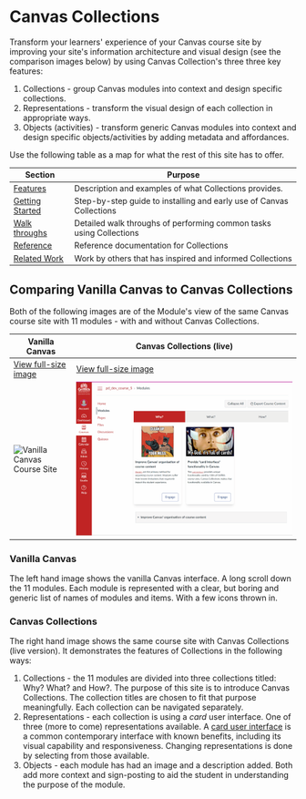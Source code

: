 # Canvas Collections

Transform your learners' experience of your Canvas course site by improving your site's information architecture and visual design (see the comparison images below) by using Canvas Collection's three three key features:

1. Collections - group Canvas modules into context and design specific collections.
2. Representations - transform the visual design of each collection in appropriate ways.
3. Objects (activities) - transform generic Canvas modules into context and design specific objects/activities by adding metadata and affordances.

Use the following table as a map for what the rest of this site has to offer.

| Section | Purpose |
| --- | --- |
| [Features](features.md) | Description and examples of what Collections provides. |
| [Getting Started](getting-started/index.md) | Step-by-step guide to installing and early use of Canvas Collections |
| [Walk throughs](walk-throughs/index.md) | Detailed walk throughs of performing common tasks using  Collections |
| [Reference](reference/index.md) | Reference documentation for Collections |
| [Related Work](related-work.md) | Work by others that has inspired and informed Collections |

## Comparing Vanilla Canvas to Canvas Collections

Both of the following images are of the Module's view of the same Canvas course site with 11 modules - with and without Canvas Collections.

| Vanilla Canvas | Canvas Collections (live) |
| -------------- | ------------------ |
| [View full-size image](assets/vanillaModules.gif) | [View full-size image](assets/withCanvasCollections.gif) |
| ![Vanilla Canvas Course Site](assets/vanillaModules.gif) | ![Same site with Canvas Collections](assets/withCanvasCollections.gif) |

### Vanilla Canvas

The left hand image shows the vanilla Canvas interface. A long scroll down the 11 modules. Each module is represented with a clear, but boring and generic list of names of modules and items. With a few icons thrown in.

### Canvas Collections

The right hand image shows the same course site with Canvas Collections (live version). It demonstrates the features of Collections in the following ways:

1. Collections - the 11 modules are divided into three collections titled: Why? What? and How?. The purpose of this site is to introduce Canvas Collections. The collection titles are chosen to fit that purpose meaningfully. Each collection can be navigated separately. 
2. Representations - each collection is using a _card_ user interface. One of three (more to come) representations available. A [card user interface](https://www.nngroup.com/articles/cards-component/) is a common contemporary interface with known benefits, including its visual capability and responsiveness. Changing representations is done by selecting from those available.
3. Objects - each module has had an image and a description added. Both add more context and sign-posting to aid the student in understanding the purpose of the module.

